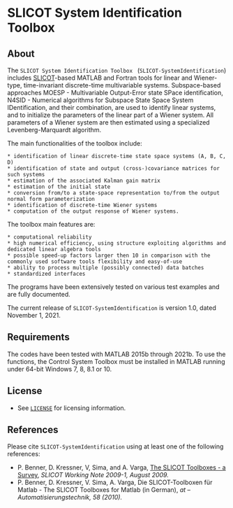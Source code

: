 # **SLICOT System Identification Toolbox**  

## About 

The `SLICOT System Identification Toolbox ` (`SLICOT-SystemIdentification`) includes [SLICOT](http://slicot.org/)-based MATLAB and Fortran tools for linear and Wiener-type, time-invariant discrete-time multivariable systems. Subspace-based approaches MOESP - Multivariable Output-Error state SPace identification, N4SID - Numerical algorithms for Subspace State Space System IDentification, and their combination, are used to identify linear systems, and to initialize the parameters of the linear part of a Wiener system. All parameters of a Wiener system are then estimated using a specialized Levenberg-Marquardt algorithm.

The main functionalities of the toolbox include:

    * identification of linear discrete-time state space systems (A, B, C, D)
    * identification of state and output (cross-)covariance matrices for such systems
    * estimation of the associated Kalman gain matrix
    * estimation of the initial state
    * conversion from/to a state-space representation to/from the output normal form parameterization
    * identification of discrete-time Wiener systems
    * computation of the output response of Wiener systems.

The toolbox main features are:

    * computational reliability
    * high numerical efficiency, using structure exploiting algorithms and dedicated linear algebra tools
    * possible speed-up factors larger then 10 in comparison with the commonly used software tools flexibility and easy-of-use
    * ability to process multiple (possibly connected) data batches
    * standardized interfaces

The programs have been extensively tested on various test examples and are fully documented.

The current release of `SLICOT-SystemIdentification` is version 1.0, dated November 1, 2021.

## Requirements

The codes have been tested with MATLAB 2015b through 2021b. To use the functions, the Control System Toolbox must be installed in MATLAB running under 64-bit Windows 7, 8, 8.1 or 10.  

## License

* See [`LICENSE`](https://github.com/SLICOT/SLICOT-BasicControl/blob/master/LICENSE) for licensing information.

## References

Please cite `SLICOT-SystemIdentification` using at least one of the following references: 

* P. Benner, D. Kressner, V, Sima, and A. Varga, [The SLICOT Toolboxes - a Survey](http://slicot.org/objects/software/reports/SLWN2009-1.pdf), _SLICOT Working Note 2009-1, August 2009._
* P. Benner, D. Kressner, V. Sima, A. Varga, Die SLICOT-Toolboxen für Matlab - The SLICOT Toolboxes for Matlab (in German), _at – Automatisierungstechnik, 58 (2010)._


